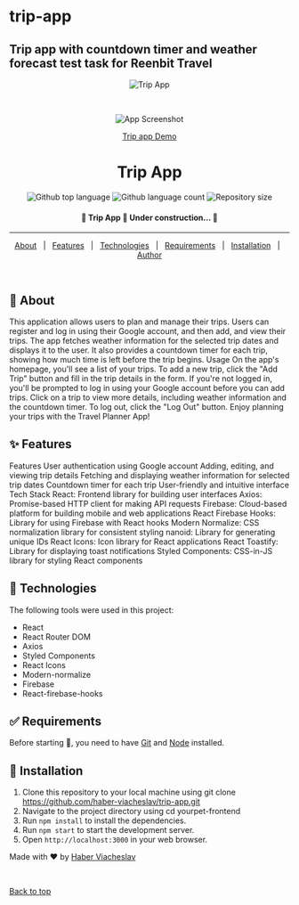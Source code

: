 # trip-app

## Trip app with countdown timer and weather forecast test task for Reenbit Travel

<div align="center" id="top"> 
  <img src="./.github/app.gif" alt="Trip App" />

&#xa0;

![App Screenshot](https://res.cloudinary.com/dj6mkr2e6/image/upload/v1691537395/Screenshot_29_w7jrja.jpg)

<a href="https://haber-viacheslav.github.io/trip-app/">Trip app Demo</a>

</div>

<h1 align="center">Trip App</h1>

<p align="center">
  <img alt="Github top language" src="https://img.shields.io/github/languages/top/haber-viacheslav/trip-app?color=56BEB8">

  <img alt="Github language count" src="https://img.shields.io/github/languages/count/haber-viacheslav/trip-app?color=56BEB8">

  <img alt="Repository size" src="https://img.shields.io/github/repo-size/haber-viacheslav/trip-app?color=56BEB8">

</p>

<!-- Status -->

 <h4 align="center">
	🚧  Trip App 🚀 Under construction...  🚧
</h4>

<hr>

<p align="center">
  <a href="#dart-about">About</a> &#xa0; | &#xa0; 
  <a href="#sparkles-features">Features</a> &#xa0; | &#xa0;
  <a href="#rocket-technologies">Technologies</a> &#xa0; | &#xa0;
  <a href="#white_check_mark-requirements">Requirements</a> &#xa0; | &#xa0;
  <a href="#checkered_flag-starting">Installation</a> &#xa0; | &#xa0;
  <a href="https://github.com/haber-viacheslav" target="_blank">Author</a>
</p>

<br>

## :dart: About

This application allows users to plan and manage their trips. Users can register
and log in using their Google account, and then add, and view their trips. The
app fetches weather information for the selected trip dates and displays it to
the user. It also provides a countdown timer for each trip, showing how much
time is left before the trip begins. Usage On the app's homepage, you'll see a
list of your trips. To add a new trip, click the "Add Trip" button and fill in
the trip details in the form. If you're not logged in, you'll be prompted to log
in using your Google account before you can add trips. Click on a trip to view
more details, including weather information and the countdown timer. To log out,
click the "Log Out" button. Enjoy planning your trips with the Travel Planner
App!

## :sparkles: Features

Features User authentication using Google account Adding, editing, and viewing
trip details Fetching and displaying weather information for selected trip dates
Countdown timer for each trip User-friendly and intuitive interface Tech Stack
React: Frontend library for building user interfaces Axios: Promise-based HTTP
client for making API requests Firebase: Cloud-based platform for building
mobile and web applications React Firebase Hooks: Library for using Firebase
with React hooks Modern Normalize: CSS normalization library for consistent
styling nanoid: Library for generating unique IDs React Icons: Icon library for
React applications React Toastify: Library for displaying toast notifications
Styled Components: CSS-in-JS library for styling React components

## :rocket: Technologies

The following tools were used in this project:

- React
- React Router DOM
- Axios
- Styled Components
- React Icons
- Modern-normalize
- Firebase
- React-firebase-hooks

## :white_check_mark: Requirements

Before starting :checkered_flag:, you need to have [Git](https://git-scm.com)
and [Node](https://nodejs.org/en/) installed.

## :checkered_flag: Installation

1. Clone this repository to your local machine using git clone
   https://github.com/haber-viacheslav/trip-app.git
2. Navigate to the project directory using cd yourpet-frontend
3. Run `npm install` to install the dependencies.
4. Run `npm start` to start the development server.
5. Open `http://localhost:3000` in your web browser.

Made with :heart: by
<a href="https://github.com/haber-viacheslav" target="_blank">Haber
Viacheslav</a>

&#xa0;

<a href="#top">Back to top</a>
